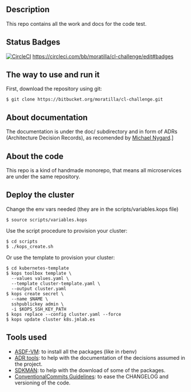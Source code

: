## Description

This repo contains all the work and docs for the code test.

## Status Badges

[![CircleCI](https://circleci.com/bb/moratilla/cl-challenge.svg?style=svg&circle-token=ae29e48d6587f59393ae60bc5b0b906d8368d253)](https://circleci.com/bb/moratilla/cl-challenge)
https://circleci.com/bb/moratilla/cl-challenge/edit#badges

## The way to use and run it

First, download the repository using git:

```shell
$ git clone https://bitbucket.org/moratilla/cl-challenge.git
```

## About documentation

The documentation is under the doc/ subdirectory and in form of ADRs (Architecture Decision Records), as recomended by [Michael Nygard](http://thinkrelevance.com/blog/2011/11/15/documenting-architecture-decisions).]


## About the code

This repo is a kind of handmade monorepo, that means all microservices are under the same repository.

## Deploy the cluster

Change the env vars needed (they are in the scripts/variables.kops file)

    $ source scripts/variables.kops

Use the script procedure to provision your cluster:

    $ cd scripts
    $ ./kops_create.sh

Or use the template to provision your cluster:

    $ cd kubernetes-template
    $ kops toolbox template \
      --values values.yaml \
      --template cluster-template.yaml \
      --output cluster.yaml
    $ kops create secret \
      --name $NAME \
      sshpublickey admin \
      -i $KOPS_SSH_KEY_PATH
    $ kops replace --config cluster.yaml --force
    $ kops update cluster k8s.jmlab.es

## Tools used

* [ASDF-VM](https://asdf-vm.com): to install all the packages (like in rbenv)
* [ADR tools](https://github.com/npryce/adr-tools/blob/master/INSTALL.md): to help with the documentation of the decisions assumed in the project.
* [SDKMAN](https://sdkman.io/): to help with the download of some of the packages.
* [ConventionalCommits Guidelines](https://www.conventionalcommits.org/en/v1.0.0/): to ease the CHANGELOG and versioning of the code.

